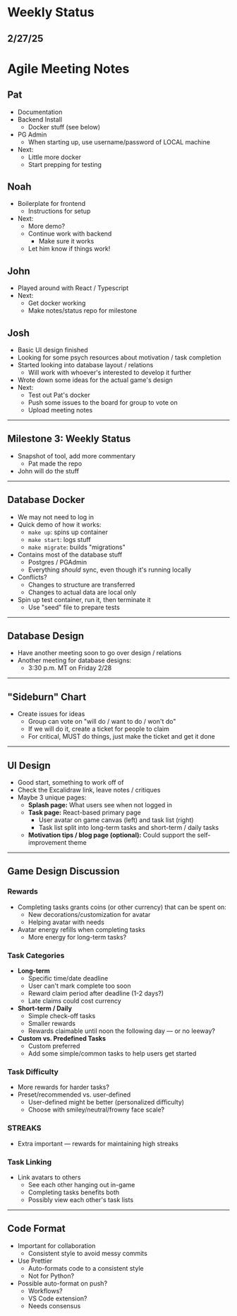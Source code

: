 # Weekly Status

## 2/27/25
# Agile Meeting Notes


## Pat
- Documentation
- Backend Install
    - Docker stuff (see below)
- PG Admin
    - When starting up, use username/password of LOCAL machine
- Next:
    - Little more docker
    - Start prepping for testing

## Noah
- Boilerplate for frontend
    - Instructions for setup
- Next:
    - More demo?
    - Continue work with backend
        - Make sure it works
    - Let him know if things work!

## John
- Played around with React / Typescript
- Next:
    - Get docker working
    - Make notes/status repo for milestone

## Josh
- Basic UI design finished
- Looking for some psych resources about motivation / task completion
- Started looking into database layout / relations
    - Will work with whoever's interested to develop it further
- Wrote down some ideas for the actual game's design
- Next:
    - Test out Pat's docker
    - Push some issues to the board for group to vote on
    - Upload meeting notes

---

## Milestone 3: Weekly Status
- Snapshot of tool, add more commentary
    - Pat made the repo
- John will do the stuff

---

## Database Docker
- We may not need to log in
- Quick demo of how it works:
    - `make up`: spins up container
    - `make start`: logs stuff
    - `make migrate`: builds "migrations"
- Contains most of the database stuff
    - Postgres / PGAdmin
    - Everything *should* sync, even though it's running locally
- Conflicts?
    - Changes to structure are transferred
    - Changes to actual data are local only
- Spin up test container, run it, then terminate it
    - Use "seed" file to prepare tests

---

## Database Design
- Have another meeting soon to go over design / relations
- Another meeting for database designs:
    - 3:30 p.m. MT on Friday 2/28

---

## "Sideburn" Chart
- Create issues for ideas
    - Group can vote on "will do / want to do / won't do"
    - If we will do it, create a ticket for people to claim
    - For critical, MUST do things, just make the ticket and get it done

---

## UI Design
- Good start, something to work off of
- Check the Excalidraw link, leave notes / critiques
- Maybe 3 unique pages:
    - **Splash page:** What users see when not logged in
    - **Task page:** React-based primary page
        - User avatar on game canvas (left) and task list (right)
        - Task list split into long-term tasks and short-term / daily tasks
    - **Motivation tips / blog page (optional):** Could support the self-improvement theme

---

## Game Design Discussion
### Rewards
- Completing tasks grants coins (or other currency) that can be spent on:
    - New decorations/customization for avatar
    - Helping avatar with needs
- Avatar energy refills when completing tasks
    - More energy for long-term tasks?

### Task Categories
- **Long-term**
    - Specific time/date deadline
    - User can't mark complete too soon
    - Reward claim period after deadline (1-2 days?)
    - Late claims could cost currency
- **Short-term / Daily**
    - Simple check-off tasks
    - Smaller rewards
    - Rewards claimable until noon the following day — or no leeway?
- **Custom vs. Predefined Tasks**
    - Custom preferred
    - Add some simple/common tasks to help users get started

### Task Difficulty
- More rewards for harder tasks?
- Preset/recommended vs. user-defined
    - User-defined might be better (personalized difficulty)
    - Choose with smiley/neutral/frowny face scale?

### STREAKS
- Extra important — rewards for maintaining high streaks

### Task Linking
- Link avatars to others
    - See each other hanging out in-game
    - Completing tasks benefits both
    - Possibly view each other's task lists

---

## Code Format
- Important for collaboration
    - Consistent style to avoid messy commits
- Use Prettier
    - Auto-formats code to a consistent style
    - Not for Python?
- Possible auto-format on push?
    - Workflows?
    - VS Code extension?
    - Needs consensus